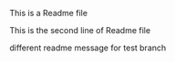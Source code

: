 This is a Readme file

This is the second line of Readme file



different readme message for test branch